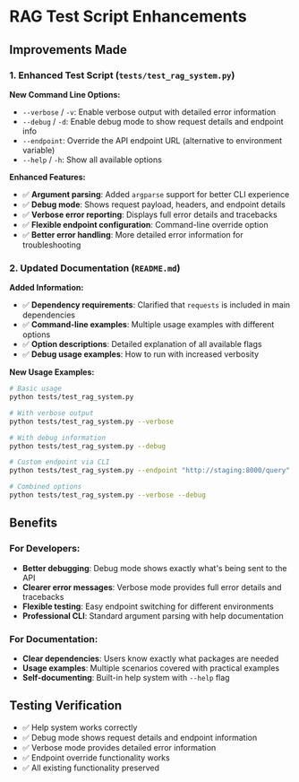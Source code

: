# RAG Test Script Enhancements

## Improvements Made

### 1. Enhanced Test Script (`tests/test_rag_system.py`)

**New Command Line Options:**
- `--verbose` / `-v`: Enable verbose output with detailed error information
- `--debug` / `-d`: Enable debug mode to show request details and endpoint info  
- `--endpoint`: Override the API endpoint URL (alternative to environment variable)
- `--help` / `-h`: Show all available options

**Enhanced Features:**
- ✅ **Argument parsing**: Added `argparse` support for better CLI experience
- ✅ **Debug mode**: Shows request payload, headers, and endpoint details
- ✅ **Verbose error reporting**: Displays full error details and tracebacks
- ✅ **Flexible endpoint configuration**: Command-line override option
- ✅ **Better error handling**: More detailed error information for troubleshooting

### 2. Updated Documentation (`README.md`)

**Added Information:**
- ✅ **Dependency requirements**: Clarified that `requests` is included in main dependencies
- ✅ **Command-line examples**: Multiple usage examples with different options
- ✅ **Option descriptions**: Detailed explanation of all available flags
- ✅ **Debug usage examples**: How to run with increased verbosity

**New Usage Examples:**
```bash
# Basic usage
python tests/test_rag_system.py

# With verbose output
python tests/test_rag_system.py --verbose

# With debug information
python tests/test_rag_system.py --debug

# Custom endpoint via CLI
python tests/test_rag_system.py --endpoint "http://staging:8000/query"

# Combined options
python tests/test_rag_system.py --verbose --debug
```

## Benefits

### For Developers:
- **Better debugging**: Debug mode shows exactly what's being sent to the API
- **Clearer error messages**: Verbose mode provides full error details and tracebacks
- **Flexible testing**: Easy endpoint switching for different environments
- **Professional CLI**: Standard argument parsing with help documentation

### For Documentation:
- **Clear dependencies**: Users know exactly what packages are needed
- **Usage examples**: Multiple scenarios covered with practical examples
- **Self-documenting**: Built-in help system with `--help` flag

## Testing Verification
- ✅ Help system works correctly
- ✅ Debug mode shows request details and endpoint information
- ✅ Verbose mode provides detailed error information
- ✅ Endpoint override functionality works
- ✅ All existing functionality preserved